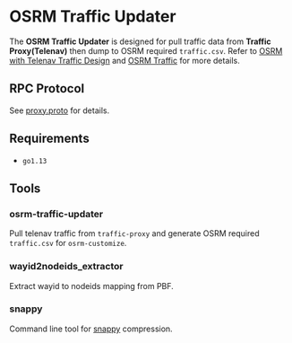 # OSRM Traffic Updater
The **OSRM Traffic Updater** is designed for pull traffic data from **Traffic Proxy(Telenav)** then dump to OSRM required `traffic.csv`. Refer to [OSRM with Telenav Traffic Design](../docs/design/osrm-with-telenav-traffic.md) and [OSRM Traffic](https://github.com/Project-OSRM/osrm-backend/wiki/Traffic) for more details.        

## RPC Protocol
See [proxy.proto](proxy.proto) for details.    

## Requirements
- `go1.13`

## Tools

### osrm-traffic-updater
Pull telenav traffic from `traffic-proxy` and generate OSRM required `traffic.csv` for `osrm-customize`.    

### wayid2nodeids_extractor
Extract wayid to nodeids mapping from PBF.

### snappy
Command line tool for [snappy](github.com/golang/snappy) compression.    
